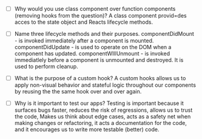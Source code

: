 - [ ] Why would you use class component over function components (removing hooks from the question)?
  A class component provid=des acces to the state object and Reacts lifecycle methods.

- [ ] Name three lifecycle methods and their purposes.
  componentDidMount - is invoked immediately after a component is mounted. 
  componentDidUpdate - is used to operate on the DOM when a component has updated.
  componentWIllUnmount - is invoked immediatlely before a component is unmounted and destroyed. It is used to perform cleanup.

- [ ] What is the purpose of a custom hook?
A custom hooks allows us to apply non-visual behavior and stateful logic throughout our components by reusing the the same hook over and over again.


- [ ] Why is it important to test our apps?
Testing is important because it surfaces bugs faster, reduces the risk of regressions, allows us to trust the code, Makes us think about edge cases, acts as a safety net when making changes or refactoring, it acts a documentation for the code, and it encourages us to write more testable (better) code.